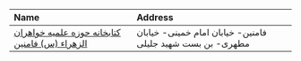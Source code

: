 | Name                                                      | Address                                                    |
|:----------------------------------------------------------|:-----------------------------------------------------------|
| [کتابخانه حوزه علمیه خواهران الزهراء (س) فامنین](http://) | فامنین- خیابان امام خمینی- خیابان مطهری- بن بست شهید جلیلی |